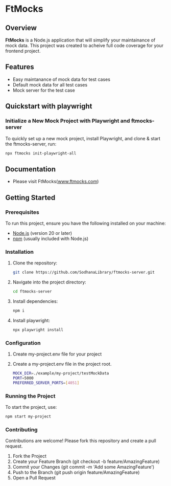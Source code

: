 # FtMocks

## Overview

**FtMocks** is a Node.js application that will simplify your maintainance of mock data. This project was created to acheive full code coverage for your frontend project.

## Features

- Easy maintanance of mock data for test cases
- Default mock data for all test cases
- Mock server for the test case

## Quickstart with playwright

### Initialize a New Mock Project with Playwright and ftmocks-server

To quickly set up a new mock project, install Playwright, and clone & start the ftmocks-server, run:

```bash
npx ftmocks init-playwright-all
```

## Documentation

- Please visit FtMocks(www.ftmocks.com)

## Getting Started

### Prerequisites

To run this project, ensure you have the following installed on your machine:

- [Node.js](https://nodejs.org/) (version 20 or later)
- [npm](https://www.npmjs.com/) (usually included with Node.js)

### Installation

1. Clone the repository:

   ```bash
   git clone https://github.com/SodhanaLibrary/ftmocks-server.git
   ```

2. Navigate into the project directory:

   ```bash
   cd ftmocks-server
   ```

3. Install dependencies:

   ```bash
   npm i
   ```

4. Install playwright:
   ```bash
   npx playwright install
   ```

### Configuration

1. Create my-project.env file for your project

2. Create a my-project.env file in the project root.
   ```bash
   MOCK_DIR=./example/my-project/testMockData
   PORT=5000
   PREFERRED_SERVER_PORTS=[4051]
   ```

### Running the Project

To start the project, use:

```bash
npm start my-project
```

### Contributing

Contributions are welcome! Please fork this repository and create a pull request.

1. Fork the Project
2. Create your Feature Branch (git checkout -b feature/AmazingFeature)
3. Commit your Changes (git commit -m 'Add some AmazingFeature')
4. Push to the Branch (git push origin feature/AmazingFeature)
5. Open a Pull Request
